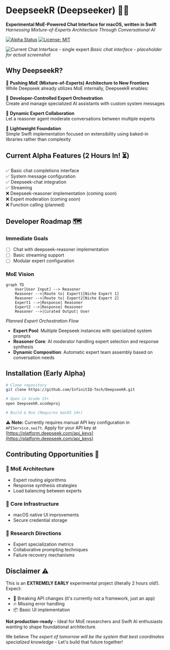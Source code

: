 # DeepseekR (Deepseeker) 🤖💬

**Experimental MoE-Powered Chat Interface for macOS, written in Swift**
*Harnessing Mixture-of-Experts Architecture Through Conversational AI*

[![Alpha Status](https://img.shields.io/badge/status-super_alpha-red)](https://github.com/InfinitIQ-Tech/DeepseekR)
[![License: MIT](https://img.shields.io/badge/License-MIT-yellow.svg)](https://github.com/InfinitIQ-Tech/DeepseekR/blob/main/license.md)

![Current Chat Interface - single expert](https://via.placeholder.com/800x500.png?text=Empty+Chat+Interface+Preview)
*Basic chat interface - placeholder for actual screenshot*

## Why DeepseekR? 

🧠 **Pushing MoE (Mixture-of-Experts) Architecture to New Frontiers**  
While Deepseek already utilizes MoE internally, DeepseekR enables:

🔧 **Developer-Controlled Expert Orchestration**  
Create and manage specialized AI assistants with custom system messages

🤝 **Dynamic Expert Collaboration**  
Let a reasoner agent moderate conversations between multiple experts

🌱 **Lightweight Foundation**  
   Simple Swift implementation focused on extensibility using baked-in libraries rather than complexity

## Current Alpha Features (2 Hours In! ⏳)

✅ Basic chat completions interface  
✅ System message configuration  
✅ Deepseek-chat integration  
✅ Streaming  
❌ Deepseek-reasoner implementation (coming soon)  
❌ Expert moderation (coming soon)  
❌ Function calling (planned)  

## Developer Roadmap 🗺️

### Immediate Goals
- [ ] Chat with deepseek-reasoner implementation  
- [ ] Basic streaming support  
- [ ] Modular expert configuration  

### MoE Vision
```mermaid
graph TD
    User[User Input] --> Reasoner
    Reasoner -->|Route to| Expert1[Niche Expert 1]
    Reasoner -->|Route to| Expert2[Niche Expert 2]
    Expert1 -->|Response| Reasoner
    Expert2 -->|Response| Reasoner
    Reasoner -->|Curated Output| User
```
*Planned Expert Orchestration Flow*  
- **Expert Pool**: Multiple Deepseek instances with specialized system prompts  
- **Reasoner Core**: AI moderator handling expert selection and response synthesis  
- **Dynamic Composition**: Automatic expert team assembly based on conversation needs  

## Installation (Early Alpha)
```bash
# Clone repository
git clone https://github.com/InfinitIQ-Tech/DeepseekR.git

# Open in Xcode 15+
open DeepseekR.xcodeproj

# Build & Run (Requires macOS 14+)
```

⚠️ **Note:** Currently requires manual API key configuration in `APIService.swift`. Apply for your API key at [https://platform.deepseek.com/api_keys](https://platform.deepseek.com/api_keys)

## Contributing Opportunities 🤝

### 🧩 MoE Architecture
- Expert routing algorithms  
- Response synthesis strategies  
- Load balancing between experts  

### 🚢 Core Infrastructure
- macOS native UI improvements
- Secure credential storage

### 🧪 Research Directions
- Expert specialization metrics  
- Collaborative prompting techniques  
- Failure recovery mechanisms  

## Disclaimer ⚠️
This is an **EXTREMELY EARLY** experimental project (literally 2 hours old!). Expect:  
- 🔨 Breaking API changes (it's currently not a framework, just an app)
- 🔥 Missing error handling
- 📦 Basic UI implementation

**Not production-ready** - Ideal for MoE researchers and Swift AI enthusiasts wanting to shape foundational architecture.

We believe *The expert of tomorrow will be the system that best coordinates specialized knowledge* - Let's build that future together!
